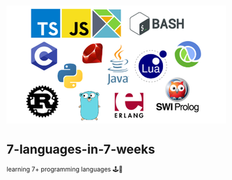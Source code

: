 ![7L7W banner](doc/7L7W.png)

# 7-languages-in-7-weeks
learning 7+ programming languages :joystick::checkered_flag:
